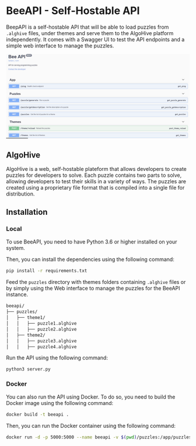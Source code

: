 # BeeAPI - Self-Hostable API

BeepAPI is a self-hostable API that will be able to load puzzles from `.alghive` files, under themes and serve them to the AlgoHive platform independently. It comes with a Swagger UI to test the API endpoints and a simple web interface to manage the puzzles.

![Swagger](img/swagger.png)

## AlgoHive

AlgoHive is a web, self-hostable plateform that allows developers to create puzzles for developers to solve. Each puzzle contains two parts to solve, allowing developers to test their skills in a variety of ways. The puzzles are created using a proprietary file format that is compiled into a single file for distribution.

## Installation

### Local

To use BeeAPI, you need to have Python 3.6 or higher installed on your system.

Then, you can install the dependencies using the following command:

```bash
pip install -r requirements.txt
```

Feed the `puzzles` directory with themes folders containing `.alghive` files or by simply using the Web interface to manage the puzzles for the BeeAPI instance.

```
beeapi/
├── puzzles/
│   ├── theme1/
│   │   ├── puzzle1.alghive
│   │   ├── puzzle2.alghive
│   ├── theme2/
│   │   ├── puzzle3.alghive
│   │   ├── puzzle4.alghive
```

Run the API using the following command:

```bash
python3 server.py
```

### Docker

You can also run the API using Docker. To do so, you need to build the Docker image using the following command:

```bash
docker build -t beeapi .
```

Then, you can run the Docker container using the following command:

```bash
docker run -d -p 5000:5000 --name beeapi -v $(pwd)/puzzles:/app/puzzles beeapi
```
